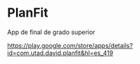 # PlanFit

App de final de grado superior

https://play.google.com/store/apps/details?id=com.utad.david.planfit&hl=es_419
